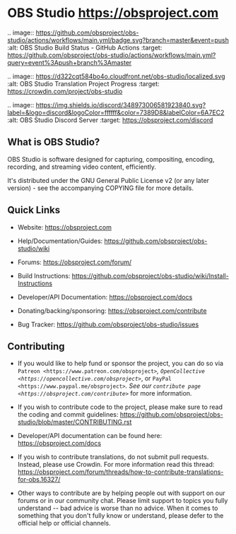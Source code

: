 OBS Studio <https://obsproject.com>
===================================

.. image:: https://github.com/obsproject/obs-studio/actions/workflows/main.yml/badge.svg?branch=master&event=push
   :alt: OBS Studio Build Status - GitHub Actions
   :target: https://github.com/obsproject/obs-studio/actions/workflows/main.yml?query=event%3Apush+branch%3Amaster

.. image:: https://d322cqt584bo4o.cloudfront.net/obs-studio/localized.svg
   :alt: OBS Studio Translation Project Progress
   :target: https://crowdin.com/project/obs-studio

.. image:: https://img.shields.io/discord/348973006581923840.svg?label=&logo=discord&logoColor=ffffff&color=7389D8&labelColor=6A7EC2
   :alt: OBS Studio Discord Server
   :target: https://obsproject.com/discord

What is OBS Studio?
-------------------

OBS Studio is software designed for capturing, compositing, encoding,
recording, and streaming video content, efficiently.

It's distributed under the GNU General Public License v2 (or any later
version) - see the accompanying COPYING file for more details.

Quick Links
-----------

- Website: https://obsproject.com

- Help/Documentation/Guides: https://github.com/obsproject/obs-studio/wiki

- Forums: https://obsproject.com/forum/

- Build Instructions: https://github.com/obsproject/obs-studio/wiki/Install-Instructions

- Developer/API Documentation: https://obsproject.com/docs

- Donating/backing/sponsoring: https://obsproject.com/contribute

- Bug Tracker: https://github.com/obsproject/obs-studio/issues

Contributing
------------

- If you would like to help fund or sponsor the project, you can do so
  via `Patreon <https://www.patreon.com/obsproject>`_, `OpenCollective
  <https://opencollective.com/obsproject>`_, or `PayPal
  <https://www.paypal.me/obsproject>`_.  See our `contribute page
  <https://obsproject.com/contribute>`_ for more information.

- If you wish to contribute code to the project, please make sure to
  read the coding and commit guidelines:
  https://github.com/obsproject/obs-studio/blob/master/CONTRIBUTING.rst

- Developer/API documentation can be found here:
  https://obsproject.com/docs

- If you wish to contribute translations, do not submit pull requests.
  Instead, please use Crowdin.  For more information read this thread:
  https://obsproject.com/forum/threads/how-to-contribute-translations-for-obs.16327/

- Other ways to contribute are by helping people out with support on
  our forums or in our community chat.  Please limit support to topics
  you fully understand -- bad advice is worse than no advice.  When it
  comes to something that you don't fully know or understand, please
  defer to the official help or official channels.
